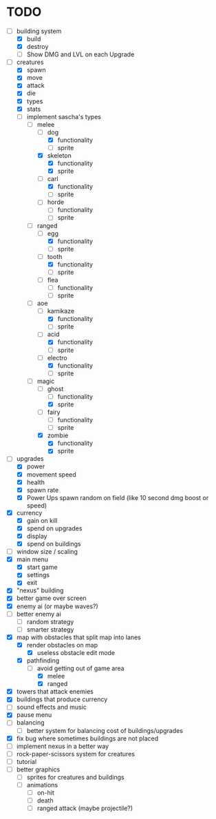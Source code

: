 # TODO

- [ ] building system
  - [x] build
  - [x] destroy
  - [ ] Show DMG and LVL on each Upgrade
- [ ] creatures
  - [x] spawn
  - [x] move
  - [x] attack
  - [x] die
  - [x] types
  - [x] stats
  - [ ] implement sascha's types
    - [ ] melee
      - [ ] dog
        - [x] functionality
        - [ ] sprite
      - [x] skeleton
        - [x] functionality
        - [x] sprite
      - [ ] carl
        - [x] functionality
        - [ ] sprite
      - [ ] horde
        - [ ] functionality
        - [ ] sprite
    - [ ] ranged
      - [ ] egg
        - [x] functionality
        - [ ] sprite
      - [ ] tooth
        - [x] functionality
        - [ ] sprite
      - [ ] flea
        - [ ] functionality
        - [ ] sprite
    - [ ] aoe
      - [ ] kamikaze
        - [x] functionality
        - [ ] sprite
      - [ ] acid
        - [x] functionality
        - [ ] sprite
      - [ ] electro
        - [x] functionality
        - [ ] sprite
    - [ ] magic
      - [ ] ghost
        - [ ] functionality
        - [x] sprite
      - [ ] fairy
        - [ ] functionality
        - [ ] sprite
      - [x] zombie
        - [x] functionality
        - [x] sprite
- [ ] upgrades
  - [x] power
  - [x] movement speed
  - [x] health
  - [x] spawn rate
  - [x] Power Ups spawn random on field (like 10 second dmg boost or speed)
- [x] currency
  - [x] gain on kill
  - [x] spend on upgrades
  - [x] display
  - [x] spend on buildings
- [ ] window size / scaling
- [x] main menu
  - [x] start game
  - [x] settings
  - [x] exit
- [x] "nexus" building
- [x] better game over screen
- [x] enemy ai (or maybe waves?)
- [ ] better enemy ai
  - [ ] random strategy
  - [ ] smarter strategy
- [x] map with obstacles that split map into lanes
  - [x] render obstacles on map
    - [x] useless obstacle edit mode
  - [x] pathfinding
    - [ ] avoid getting out of game area
      - [x] melee
      - [x] ranged
- [x] towers that attack enemies
- [x] buildings that produce currency
- [ ] sound effects and music
- [x] pause menu
- [ ] balancing
  - [ ] better system for balancing cost of buildings/upgrades
- [x] fix bug where sometimes buildings are not placed
- [ ] implement nexus in a better way
- [ ] rock-paper-scissors system for creatures
- [ ] tutorial
- [ ] better graphics
  - [ ] sprites for creatures and buildings
  - [ ] animations
    - [ ] on-hit
    - [ ] death
    - [ ] ranged attack (maybe projectile?)